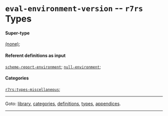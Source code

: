 

<a id='type__r7rs__eval-environment-version'></a>

# `eval-environment-version` -- `r7rs` Types


#### Super-type

[(none)](../../r7rs/types/_index.md#toc__r7rs__types);


#### Referent definitions as input

[`scheme-report-environment`](../../r7rs/definitions/scheme-report-environment.md#definition__r7rs__scheme-report-environment);
[`null-environment`](../../r7rs/definitions/null-environment.md#definition__r7rs__null-environment);


#### Categories

[`r7rs:types-miscellaneous`](../../r7rs/categories/r7rs_3a_types-miscellaneous.md#category__r7rs__r7rs_3a_types-miscellaneous);

----

Goto: [library](../../r7rs/_index.md#library__r7rs), [categories](../../r7rs/categories/_index.md#toc__r7rs__categories), [definitions](../../r7rs/definitions/_index.md#toc__r7rs__definitions), [types](../../r7rs/types/_index.md#toc__r7rs__types), [appendices](../../r7rs/appendices/_index.md#toc__r7rs__appendices).

----

